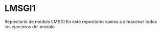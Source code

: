 # LMSGI1
Repositorio de módulo LMSGI
En este repositorio vamos a almacenar todos los ejercicios del módulo
